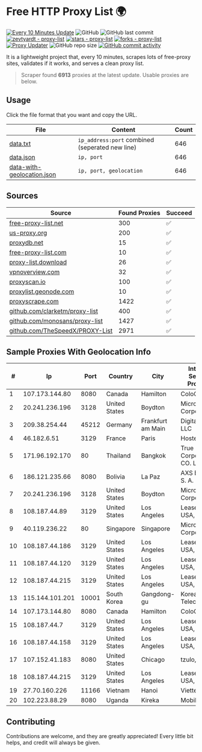 
# Free HTTP Proxy List 🌍

[![Every 10 Minutes Update](https://github.com/mertguvencli/http-proxy-list/actions/workflows/main.yml/badge.svg?branch=main)](https://github.com/mertguvencli/http-proxy-list/actions/workflows/main.yml)
![GitHub](https://img.shields.io/github/license/mertguvencli/http-proxy-list)
![GitHub last commit](https://img.shields.io/github/last-commit/mertguvencli/http-proxy-list)
[![zevtyardt - proxy-list](https://img.shields.io/static/v1?label=zevtyardt&message=proxy-list&color=blue&logo=github)](https://github.com/zevtyardt/proxy-list "Go to GitHub repo")
[![stars - proxy-list](https://img.shields.io/github/stars/zevtyardt/proxy-list?style=social)](https://github.com/zevtyardt/proxy-list)
[![forks - proxy-list](https://img.shields.io/github/forks/zevtyardt/proxy-list?style=social)](https://github.com/zevtyardt/proxy-list)
[![Proxy Updater](https://github.com/zevtyardt/proxy-list/workflows/Proxy%20Updater/badge.svg)](https://github.com/zevtyardt/proxy-list/actions?query=workflow:"Proxy+Updater")
![GitHub repo size](https://img.shields.io/github/repo-size/zevtyardt/proxy-list)
[![GitHub commit activity](https://img.shields.io/github/commit-activity/m/zevtyardt/proxy-list?logo=commits)](https://github.com/zevtyardt/proxy-list/commits/main)

It is a lightweight project that, every 10 minutes, scrapes lots of free-proxy sites, validates if it works, and serves a clean proxy list.

> Scraper found **6913** proxies at the latest update. Usable proxies are below.

## Usage

Click the file format that you want and copy the URL.

|File|Content|Count|
|----|-------|-----|
|[data.txt](https://raw.githubusercontent.com/mertguvencli/http-proxy-list/main/proxy-list/data.txt)|`ip_address:port` combined (seperated new line)|646|
|[data.json](https://raw.githubusercontent.com/mertguvencli/http-proxy-list/main/proxy-list/data.json)|`ip, port`|646|
|[data-with-geolocation.json](https://raw.githubusercontent.com/mertguvencli/http-proxy-list/main/proxy-list/data-with-geolocation.json)|`ip, port, geolocation`|646|

## Sources

|Source|Found Proxies|Succeed|
|------|-------------|-------|
|[free-proxy-list.net](https://free-proxy-list.net)|300|✅|
|[us-proxy.org](https://www.us-proxy.org)|200|✅|
|[proxydb.net](http://proxydb.net)|15|✅|
|[free-proxy-list.com](https://free-proxy-list.com/?page=&port=&type%5B%5D=http&type%5B%5D=https&up_time=0&search=Search)|10|✅|
|[proxy-list.download](https://www.proxy-list.download/HTTP)|26|✅|
|[vpnoverview.com](https://vpnoverview.com/privacy/anonymous-browsing/free-proxy-servers)|32|✅|
|[proxyscan.io](https://www.proxyscan.io)|100|✅|
|[proxylist.geonode.com](https://proxylist.geonode.com/api/proxy-list?limit=300&page=1&sort_by=lastChecked&sort_type=desc&protocols=http,https)|10|✅|
|[proxyscrape.com](https://api.proxyscrape.com/v2/?request=displayproxies&protocol=http&timeout=10000&country=all&ssl=all&anonymity=all)|1422|✅|
|[github.com/clarketm/proxy-list](https://raw.githubusercontent.com/clarketm/proxy-list/master/proxy-list-raw.txt)|400|✅|
|[github.com/monosans/proxy-list](https://raw.githubusercontent.com/monosans/proxy-list/main/proxies/http.txt)|1427|✅|
|[github.com/TheSpeedX/PROXY-List](https://raw.githubusercontent.com/TheSpeedX/PROXY-List/master/http.txt)|2971|✅|


## Sample Proxies With Geolocation Info

|#|Ip|Port|Country|City|Internet Service Provider|
|-|--|----|-------|----|-------------------------|
|1|107.173.144.80|8080|Canada|Hamilton|ColoCrossing|
|2|20.241.236.196|3128|United States|Boydton|Microsoft Corporation|
|3|209.38.254.44|45212|Germany|Frankfurt am Main|DigitalOcean, LLC|
|4|46.182.6.51|3129|France|Paris|Hosteur SAS|
|5|171.96.192.170|80|Thailand|Bangkok|True Internet Corporation CO. Ltd.|
|6|186.121.235.66|8080|Bolivia|La Paz|AXS Bolivia S. A.|
|7|20.241.236.196|3128|United States|Boydton|Microsoft Corporation|
|8|108.187.44.89|3129|United States|Los Angeles|Leaseweb USA, Inc.|
|9|40.119.236.22|80|Singapore|Singapore|Microsoft Corporation|
|10|108.187.44.186|3129|United States|Los Angeles|Leaseweb USA, Inc.|
|11|108.187.44.120|3129|United States|Los Angeles|Leaseweb USA, Inc.|
|12|108.187.44.215|3129|United States|Los Angeles|Leaseweb USA, Inc.|
|13|115.144.101.201|10001|South Korea|Gangdong-gu|Korea Telecom|
|14|107.173.144.80|8080|Canada|Hamilton|ColoCrossing|
|15|108.187.44.7|3129|United States|Los Angeles|Leaseweb USA, Inc.|
|16|108.187.44.158|3129|United States|Los Angeles|Leaseweb USA, Inc.|
|17|107.152.41.183|8080|United States|Chicago|tzulo, inc.|
|18|108.187.44.215|3129|United States|Los Angeles|Leaseweb USA, Inc.|
|19|27.70.160.226|11166|Vietnam|Hanoi|Viettel Group|
|20|102.223.88.29|8080|Uganda|Kireka|Mobile Data|



## Contributing

Contributions are welcome, and they are greatly appreciated! Every
little bit helps, and credit will always be given.

